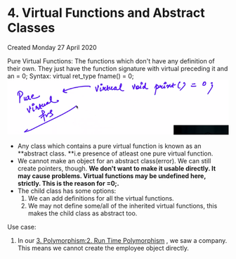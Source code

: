 # 4. Virtual Functions and Abstract Classes
Created Monday 27 April 2020


Pure Virtual Functions: The functions which don't have any definition of their own. They just have the function signature with virtual preceding it and an = 0;
Syntax: virtual ret_type fname() = 0;
![](./4._Virtual_Functions_and_Abstract_Classes/Selection_122.png)


* Any class which contains a pure virtual function is known as an **abstract class. **i.e presence of atleast one pure virtual function.
* We cannot make an object for an abstract class(error). We can still create pointers, though. **We don't want to make it usable directly. It may cause problems. Virtual functions may be undefined here, strictly. This is the reason for =0;.**
* The child class has some options:
	1. We can add definitions for all the virtual functions.
	2. We may not define some/all of the inherited virtual functions, this makes the child class as abstract too.

Use case:

1. In our [3. Polymorphism:2. Run Time Polymorphism](./3._Polymorphism/2._Run_Time_Polymorphism.md) , we saw a company. This means we cannot create the employee object directly.



